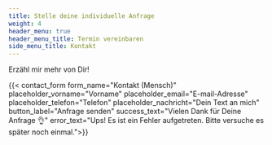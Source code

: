 ```yaml
---
title: Stelle deine individuelle Anfrage
weight: 4
header_menu: true
header_menu_title: Termin vereinbaren
side_menu_title: Kontakt
---
```

Erzähl mir mehr von Dir!

{{< contact_form form_name="Kontakt (Mensch)" placeholder_vorname="Vorname" placeholder_email="E-mail-Adresse" placeholder_telefon="Telefon" placeholder_nachricht="Dein Text an mich" button_label="Anfrage senden" success_text="Vielen Dank für Deine Anfrage 👌" error_text="Ups! Es ist ein Fehler aufgetreten. Bitte versuche es später noch einmal.">}}